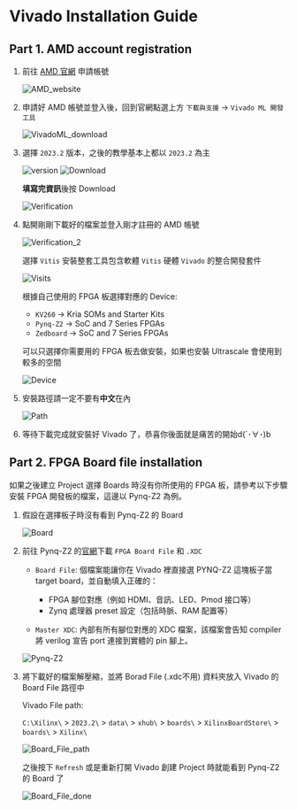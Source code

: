 # Vivado Installation Guide

## Part 1. AMD account registration

1. 前往 [AMD 官網](https://www.amd.com/zh-tw.html) 申請帳號

    ![AMD_website](./png/AMD_official_website.png)

2. 申請好 AMD 帳號並登入後，回到官網點選上方 `下載與支援` -> `Vivado ML 開發工具`

    ![VivadoML_download](./png/VivadoML_download.png)

3. 選擇 `2023.2` 版本，之後的教學基本上都以 `2023.2` 為主

    ![version](./png/Version.png)
    ![Download](./png/Download.png)

    **填寫完資訊**後按 Download

    ![Verification](./png/Verification.png)

4. 點開剛剛下載好的檔案並登入剛才註冊的 AMD 帳號

    ![Verification_2](./png/Verification_2.png)

    選擇 `Vitis` 安裝整套工具包含軟體 `Vitis` 硬體 `Vivado` 的整合開發套件

    ![Visits](./png/Vitis.png)

    根據自己使用的 FPGA 板選擇對應的 Device:

    - `KV260` -> Kria SOMs and Starter Kits
    - `Pynq-Z2` -> SoC and 7 Series FPGAs
    - `Zedboard` -> SoC and 7 Series FPGAs

    可以只選擇你需要用的 FPGA 板去做安裝，如果也安裝 Ultrascale 會使用到較多的空間

    ![Device](./png/Device.png)

5. 安裝路徑請一定不要有**中文**在內

    ![Path](./png/Path.png)

6. 等待下載完成就安裝好 Vivado 了，恭喜你後面就是痛苦的開始d(`･∀･)b

## Part 2. FPGA Board file installation

如果之後建立 Project 選擇 Boards 時沒有你所使用的 FPGA 板，請參考以下步驟安裝 FPGA 開發板的檔案，這邊以 Pynq-Z2 為例。

1. 假設在選擇板子時沒有看到 Pynq-Z2 的 Board

    ![Board](./png/Board.png)

2. 前往 Pynq-Z2 的[官網](https://www.e-elements.com.tw/en/products-en/xup-pynq/pynq-z2/)下載 `FPGA Board File` 和 `.XDC`

    - `Board File`: 個檔案能讓你在 Vivado 裡直接選 PYNQ-Z2 這塊板子當 target board，並自動填入正確的：
        - FPGA 腳位對應（例如 HDMI、音訊、LED、Pmod 接口等）
        - Zynq 處理器 preset 設定（包括時脈、RAM 配置等）

    - `Master XDC`: 內部有所有腳位對應的 XDC 檔案，該檔案會告知 compiler 將 verilog 宣告 port 連接到實體的 pin 腳上。

    ![Pynq-Z2](./png/pynq_boardfile.png)

3. 將下載好的檔案解壓縮，並將 Borad File (.xdc不用) 資料夾放入 Vivado 的 Board File 路徑中

    Vivado File path:

    `C:\Xilinx\` > `2023.2\` > `data\` > `xhub\` > `boards\` > `XilinxBoardStore\` > `boards\` > `Xilinx\`

    ![Board_File_path](./png/BoardFile_path.png)

    之後按下 `Refresh` 或是重新打開 Vivado 創建 Project 時就能看到 Pynq-Z2 的 Board 了

    ![Board_File_done](./png/Board_File_done.png)
